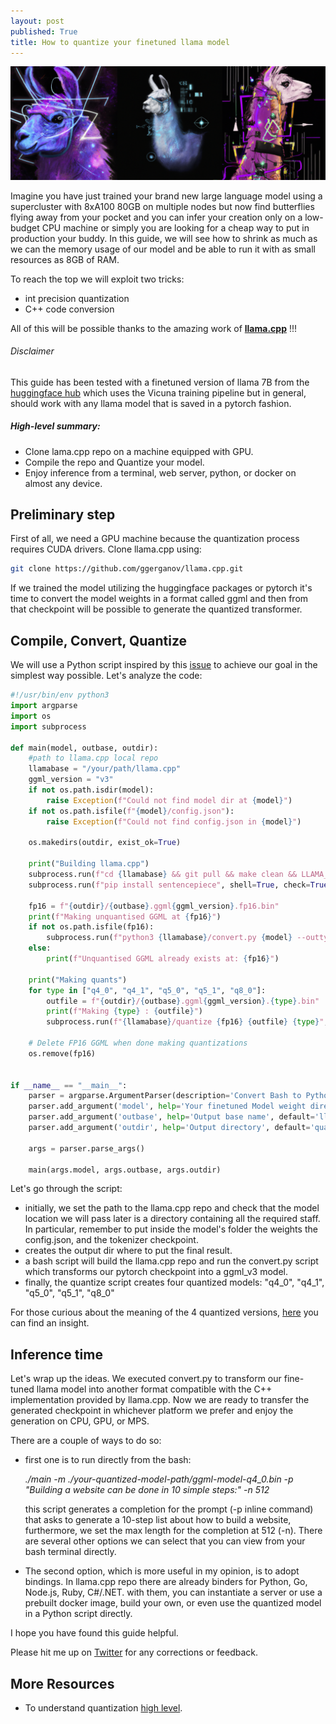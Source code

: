 ```yaml
---
layout: post
published: True
title: How to quantize your finetuned llama model
---
```


<div class="img-div-any-width" markdown="0">
  <img src="/images/quantized_llama.png" />
</div>

Imagine you have just trained your brand new large language model using a supercluster with 8xA100 80GB on multiple nodes but now find butterflies flying away from your pocket and you can infer your creation only on a low-budget CPU machine or simply you are looking for a cheap way to put in production your buddy.
In this guide, we will see how to shrink as much as we can the memory usage of our model and be able to run it with as small resources as 8GB of RAM. 

To reach the top we will exploit two tricks:
- int precision quantization
- C++ code conversion

All of this will be possible thanks to the amazing work of [__llama.cpp__](https://github.com/ggerganov/llama.cpp) !!!

###### Disclaimer
This guide has been tested with a finetuned version of llama 7B from the [huggingface hub](https://huggingface.co/huggyllama/llama-7b) which uses the Vicuna training pipeline but in general, should work with any llama model that is saved in a pytorch fashion.

##### High-level summary:

- Clone lama.cpp repo on a machine equipped with GPU.
- Compile the repo and Quantize your model.
- Enjoy inference from a terminal, web server, python, or docker on almost any device.

<!--more-->

## Preliminary step

First of all, we need a GPU machine because the quantization process requires CUDA drivers. 
Clone llama.cpp using:

```bash
git clone https://github.com/ggerganov/llama.cpp.git
```

If we trained the model utilizing the huggingface packages or pytorch it's time to convert the model weights in a format called ggml and then from that checkpoint will be possible to generate the quantized transformer.

## Compile, Convert, Quantize

We will use a Python script inspired by this [issue](https://huggingface.co/junelee/wizard-vicuna-13b/discussions/2) to achieve our goal in the simplest way possible. Let's analyze the code:

```python
#!/usr/bin/env python3
import argparse
import os
import subprocess

def main(model, outbase, outdir):
    #path to llama.cpp local repo
    llamabase = "/your/path/llama.cpp"
    ggml_version = "v3"
    if not os.path.isdir(model):
        raise Exception(f"Could not find model dir at {model}")
    if not os.path.isfile(f"{model}/config.json"):
        raise Exception(f"Could not find config.json in {model}")
    
    os.makedirs(outdir, exist_ok=True)

    print("Building llama.cpp")
    subprocess.run(f"cd {llamabase} && git pull && make clean && LLAMA_CUBLAS=1 make", shell=True, check=True)
    subprocess.run(f"pip install sentencepiece", shell=True, check=True)

    fp16 = f"{outdir}/{outbase}.ggml{ggml_version}.fp16.bin"
    print(f"Making unquantised GGML at {fp16}")
    if not os.path.isfile(fp16):
        subprocess.run(f"python3 {llamabase}/convert.py {model} --outtype f16 --outfile {fp16}", shell=True, check=True)
    else:
        print(f"Unquantised GGML already exists at: {fp16}")

    print("Making quants")
    for type in ["q4_0", "q4_1", "q5_0", "q5_1", "q8_0"]:
        outfile = f"{outdir}/{outbase}.ggml{ggml_version}.{type}.bin"
        print(f"Making {type} : {outfile}")
        subprocess.run(f"{llamabase}/quantize {fp16} {outfile} {type}", shell=True, check=True)

    # Delete FP16 GGML when done making quantizations
    os.remove(fp16)


if __name__ == "__main__":
    parser = argparse.ArgumentParser(description='Convert Bash to Python.')
    parser.add_argument('model', help='Your finetuned Model weight directory', default='light-study-tags-requirements', nargs='?')
    parser.add_argument('outbase', help='Output base name', default='llama.cpp',nargs='?')
    parser.add_argument('outdir', help='Output directory', default='quantized', nargs='?')

    args = parser.parse_args()

    main(args.model, args.outbase, args.outdir)
```

Let's go through the script:
- initially, we set the path to the llama.cpp repo and check that the model location we will pass later is a directory containing all the required staff. In particular, remember to put inside the model's folder the weights the config.json, and the tokenizer checkpoint.
- creates the output dir where to put the final result.
- a bash script will build the llama.cpp repo and run the convert.py script which transforms our pytorch checkpoint into a ggml_v3 model.
- finally, the quantize script creates four quantized models: "q4_0", "q4_1", "q5_0", "q5_1", "q8_0"

For those curious about the meaning of the 4 quantized versions, [here](https://www.reddit.com/r/LocalLLaMA/comments/139yt87/notable_differences_between_q4_2_and_q5_1/) you can find an insight.

## Inference time
Let's wrap up the ideas. We executed convert.py to transform our fine-tuned llama model into another format compatible with the C++ implementation provided by llama.cpp.
Now we are ready to transfer the generated checkpoint in whichever platform we prefer and enjoy the generation on CPU, GPU, or MPS.

There are a couple of ways to do so:

* first one is to run directly from the bash:
   
  _./main -m ./your-quantized-model-path/ggml-model-q4_0.bin -p "Building a website can be done in 10 simple steps:" -n 512_

  this script generates a completion for the prompt (-p inline command) that asks to generate a 10-step list about how to build a website, furthermore, we set the max length for the completion at 512 (-n).
  There are several other options we can select that you can view from your bash terminal directly.

* The second option, which is more useful in my opinion, is to adopt bindings.
  In llama.cpp repo there are already binders for Python, Go, Node.js, Ruby, C#/.NET. with them, you can instantiate a server or use a prebuilt docker image, build your own, or even use the quantized model in a Python script directly.

I hope you have found this guide helpful.

Please hit me up on <a href="https://twitter.com/Valeman100">Twitter</a> for any corrections or feedback.

## More Resources

* To understand quantization [high level](https://huggingface.co/docs/optimum/concept_guides/quantization).
